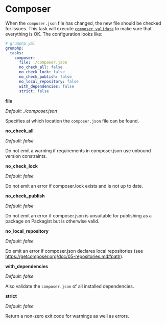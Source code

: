 # Composer

When the `composer.json` file has changed, the new file should be checked for issues.
This task will execute [`composer validate`](https://getcomposer.org/doc/03-cli.md#validate) to make sure that everything is OK.
The configuration looks like:

```yaml
# grumphp.yml
grumphp:
  tasks:
    composer:
      file: ./composer.json
      no_check_all: false
      no_check_lock: false
      no_check_publish: false
      no_local_repository: false
      with_dependencies: false
      strict: false
```

**file**

*Default: ./composer.json*

Specifies at which location the `composer.json` file can be found.


**no_check_all**

*Default: false*

Do not emit a warning if requirements in composer.json use unbound version constraints.


**no_check_lock**

*Default: false*

Do not emit an error if composer.lock exists and is not up to date.


**no_check_publish**

*Default: false*

Do not emit an error if composer.json is unsuitable for publishing as a package on Packagist but is otherwise valid.


**no_local_repository**

*Default: false*

Do emit an error if composer.json declares local repositories (see https://getcomposer.org/doc/05-repositories.md#path).


**with_dependencies**

*Default: false*

Also validate the `composer.json` of all installed dependencies.


**strict**

*Default: false*

Return a non-zero exit code for warnings as well as errors.

